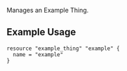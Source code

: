 Manages an Example Thing.

## Example Usage

```hcl
resource "example_thing" "example" {
  name = "example"
}
```

